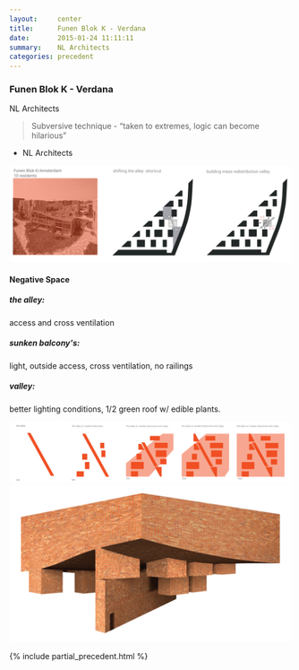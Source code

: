 ```yaml
---
layout:     center
title:      Funen Blok K - Verdana
date:       2015-01-24 11:11:11
summary:    NL Architects
categories: precedent
---
```


<h3 class="h3 o1">Funen Blok K - Verdana</h3>
NL Architects<br>

>Subversive technique - “taken to extremes, logic can become hilarious” 
- NL Architects

![img ](/images/fn-1.png)
<br>
#### Negative Space
##### the alley: 
access and cross ventilation <br>
##### sunken balcony's: 
light, outside access, cross ventilation, no railings<br>
##### valley: 
better lighting conditions, 1/2 green roof w/ edible plants.<br>


![img ](/images/fn-3.png)
<br>
![img ](/images/fn-2.png)
<br>

{% include partial_precedent.html %}
